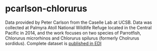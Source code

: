 # pcarlson-chlorurus
Data provided by Peter Carlson from the Caselle Lab at UCSB.
Data was collected at Palmyra Atoll National Wildlife Refuge located in the Central Pacific in 2014, and the work  focuses on two species of Parrotfish, Chlorurus microrhinos and Chlorurus spilurus (formerly Cholrurus sordidus).
Complete dataset is [published in EDI](https://portal.edirepository.org/nis/mapbrowse?packageid=edi.856.2)
